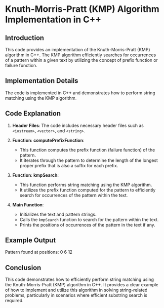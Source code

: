 # Knuth-Morris-Pratt (KMP) Algorithm Implementation in C++

## Introduction

This code provides an implementation of the Knuth-Morris-Pratt (KMP) algorithm in C++. The KMP algorithm efficiently searches for occurrences of a pattern within a given text by utilizing the concept of prefix function or failure function.

## Implementation Details

The code is implemented in C++ and demonstrates how to perform string matching using the KMP algorithm.

## Code Explanation

1. **Header Files**: The code includes necessary header files such as `<iostream>`, `<vector>`, and `<string>`.

2. **Function: computePrefixFunction**:

   - This function computes the prefix function (failure function) of the pattern.
   - It iterates through the pattern to determine the length of the longest proper prefix that is also a suffix for each prefix.

3. **Function: kmpSearch**:

   - This function performs string matching using the KMP algorithm.
   - It utilizes the prefix function computed for the pattern to efficiently search for occurrences of the pattern within the text.

4. **Main Function**:
   - Initializes the text and pattern strings.
   - Calls the `kmpSearch` function to search for the pattern within the text.
   - Prints the positions of occurrences of the pattern in the text if any.

## Example Output

Pattern found at positions: 0 6 12

## Conclusion

This code demonstrates how to efficiently perform string matching using the Knuth-Morris-Pratt (KMP) algorithm in C++. It provides a clear example of how to implement and utilize this algorithm in solving string-related problems, particularly in scenarios where efficient substring search is required.
